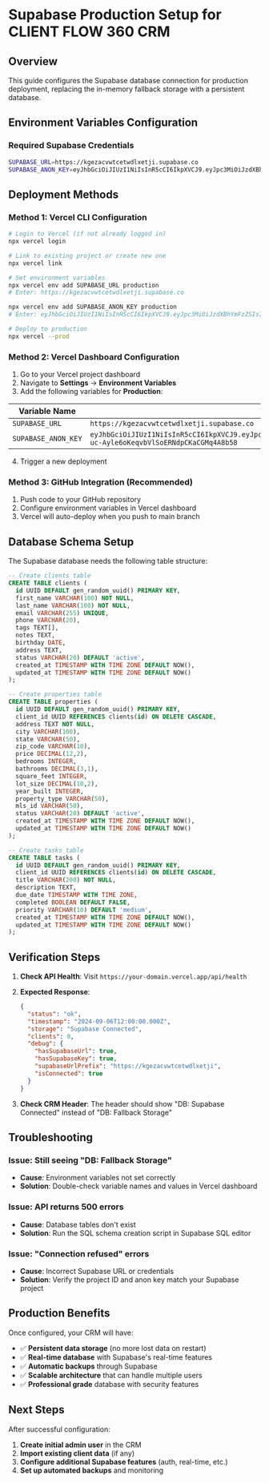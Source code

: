# Supabase Production Setup for CLIENT FLOW 360 CRM

## Overview
This guide configures the Supabase database connection for production deployment, replacing the in-memory fallback storage with a persistent database.

## Environment Variables Configuration

### Required Supabase Credentials
```bash
SUPABASE_URL=https://kgezacvwtcetwdlxetji.supabase.co
SUPABASE_ANON_KEY=eyJhbGciOiJIUzI1NiIsInR5cCI6IkpXVCJ9.eyJpc3MiOiJzdXBhYmFzZSIsInJlZiI6ImtnZXphY3Z3dGNldHdkbHhldGppIiwicm9sZSI6ImFub24iLCJpYXQiOjE3NTYyMzk4NjMsImV4cCI6MjA3MTgxNTg2M30.ocfsrS-uc-Ayle6oKeqvbVlSoERNdpCKaCGMq4A8b58
```

## Deployment Methods

### Method 1: Vercel CLI Configuration
```bash
# Login to Vercel (if not already logged in)
npx vercel login

# Link to existing project or create new one
npx vercel link

# Set environment variables
npx vercel env add SUPABASE_URL production
# Enter: https://kgezacvwtcetwdlxetji.supabase.co

npx vercel env add SUPABASE_ANON_KEY production  
# Enter: eyJhbGciOiJIUzI1NiIsInR5cCI6IkpXVCJ9.eyJpc3MiOiJzdXBhYmFzZSIsInJlZiI6ImtnZXphY3Z3dGNldHdkbHhldGppIiwicm9sZSI6ImFub24iLCJpYXQiOjE3NTYyMzk4NjMsImV4cCI6MjA3MTgxNTg2M30.ocfsrS-uc-Ayle6oKeqvbVlSoERNdpCKaCGMq4A8b58

# Deploy to production
npx vercel --prod
```

### Method 2: Vercel Dashboard Configuration
1. Go to your Vercel project dashboard
2. Navigate to **Settings** → **Environment Variables**
3. Add the following variables for **Production**:

| Variable Name | Value |
|---------------|-------|
| `SUPABASE_URL` | `https://kgezacvwtcetwdlxetji.supabase.co` |
| `SUPABASE_ANON_KEY` | `eyJhbGciOiJIUzI1NiIsInR5cCI6IkpXVCJ9.eyJpc3MiOiJzdXBhYmFzZSIsInJlZiI6ImtnZXphY3Z3dGNldHdkbHhldGppIiwicm9sZSI6ImFub24iLCJpYXQiOjE3NTYyMzk4NjMsImV4cCI6MjA3MTgxNTg2M30.ocfsrS-uc-Ayle6oKeqvbVlSoERNdpCKaCGMq4A8b58` |

4. Trigger a new deployment

### Method 3: GitHub Integration (Recommended)
1. Push code to your GitHub repository
2. Configure environment variables in Vercel dashboard
3. Vercel will auto-deploy when you push to main branch

## Database Schema Setup

The Supabase database needs the following table structure:

```sql
-- Create clients table
CREATE TABLE clients (
  id UUID DEFAULT gen_random_uuid() PRIMARY KEY,
  first_name VARCHAR(100) NOT NULL,
  last_name VARCHAR(100) NOT NULL,
  email VARCHAR(255) UNIQUE,
  phone VARCHAR(20),
  tags TEXT[],
  notes TEXT,
  birthday DATE,
  address TEXT,
  status VARCHAR(20) DEFAULT 'active',
  created_at TIMESTAMP WITH TIME ZONE DEFAULT NOW(),
  updated_at TIMESTAMP WITH TIME ZONE DEFAULT NOW()
);

-- Create properties table
CREATE TABLE properties (
  id UUID DEFAULT gen_random_uuid() PRIMARY KEY,
  client_id UUID REFERENCES clients(id) ON DELETE CASCADE,
  address TEXT NOT NULL,
  city VARCHAR(100),
  state VARCHAR(50),
  zip_code VARCHAR(10),
  price DECIMAL(12,2),
  bedrooms INTEGER,
  bathrooms DECIMAL(3,1),
  square_feet INTEGER,
  lot_size DECIMAL(10,2),
  year_built INTEGER,
  property_type VARCHAR(50),
  mls_id VARCHAR(50),
  status VARCHAR(20) DEFAULT 'active',
  created_at TIMESTAMP WITH TIME ZONE DEFAULT NOW(),
  updated_at TIMESTAMP WITH TIME ZONE DEFAULT NOW()
);

-- Create tasks table
CREATE TABLE tasks (
  id UUID DEFAULT gen_random_uuid() PRIMARY KEY,
  client_id UUID REFERENCES clients(id) ON DELETE CASCADE,
  title VARCHAR(200) NOT NULL,
  description TEXT,
  due_date TIMESTAMP WITH TIME ZONE,
  completed BOOLEAN DEFAULT FALSE,
  priority VARCHAR(10) DEFAULT 'medium',
  created_at TIMESTAMP WITH TIME ZONE DEFAULT NOW(),
  updated_at TIMESTAMP WITH TIME ZONE DEFAULT NOW()
);
```

## Verification Steps

1. **Check API Health**: Visit `https://your-domain.vercel.app/api/health`
2. **Expected Response**:
   ```json
   {
     "status": "ok",
     "timestamp": "2024-09-06T12:00:00.000Z",
     "storage": "Supabase Connected",
     "clients": 0,
     "debug": {
       "hasSupabaseUrl": true,
       "hasSupabaseKey": true,
       "supabaseUrlPrefix": "https://kgezacvwtcetwdlxetji",
       "isConnected": true
     }
   }
   ```

3. **Check CRM Header**: The header should show "DB: Supabase Connected" instead of "DB: Fallback Storage"

## Troubleshooting

### Issue: Still seeing "DB: Fallback Storage"
- **Cause**: Environment variables not set correctly
- **Solution**: Double-check variable names and values in Vercel dashboard

### Issue: API returns 500 errors
- **Cause**: Database tables don't exist
- **Solution**: Run the SQL schema creation script in Supabase SQL editor

### Issue: "Connection refused" errors
- **Cause**: Incorrect Supabase URL or credentials
- **Solution**: Verify the project ID and anon key match your Supabase project

## Production Benefits

Once configured, your CRM will have:
- ✅ **Persistent data storage** (no more lost data on restart)
- ✅ **Real-time database** with Supabase's real-time features
- ✅ **Automatic backups** through Supabase
- ✅ **Scalable architecture** that can handle multiple users
- ✅ **Professional grade** database with security features

## Next Steps

After successful configuration:
1. **Create initial admin user** in the CRM
2. **Import existing client data** (if any)
3. **Configure additional Supabase features** (auth, real-time, etc.)
4. **Set up automated backups** and monitoring